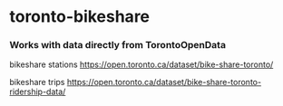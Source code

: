 # toronto-bikeshare
### Works with data directly from TorontoOpenData

bikeshare stations https://open.toronto.ca/dataset/bike-share-toronto/

bikeshare trips https://open.toronto.ca/dataset/bike-share-toronto-ridership-data/
